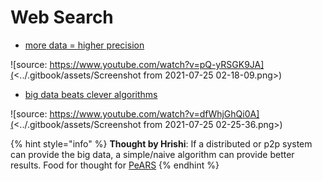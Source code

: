 # Web Search

* [more data = higher precision](https://www.youtube.com/watch?v=pQ-yRSGK9JA)

![source: https://www.youtube.com/watch?v=pQ-yRSGK9JA](<../.gitbook/assets/Screenshot from 2021-07-25 02-18-09.png>)

* [big data beats clever algorithms](https://www.youtube.com/watch?v=dfWhjGhQi0A)&#x20;

![source: https://www.youtube.com/watch?v=dfWhjGhQi0A](<../.gitbook/assets/Screenshot from 2021-07-25 02-25-36.png>)

{% hint style="info" %}
**Thought by Hrishi**:  If a distributed or p2p system can provide the big data, a simple/naive algorithm can provide better results.  Food for thought for [PeARS](../projects/pears/)
{% endhint %}

